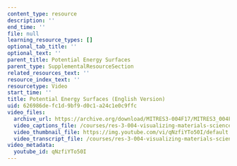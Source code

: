 ```yaml
---
content_type: resource
description: ''
end_time: ''
file: null
learning_resource_types: []
optional_tab_title: ''
optional_text: ''
parent_title: Potential Energy Surfaces
parent_type: SupplementalResourceSection
related_resources_text: ''
resource_index_text: ''
resourcetype: Video
start_time: ''
title: Potential Energy Surfaces (English Version)
uid: 626986de-fc1d-9bf9-d0c1-a24c1e0c9ffc
video_files:
  archive_url: https://archive.org/download/MITRES3-004F17/MITRES3_004F17_2017EPFL_moral_en_300k.mp4
  video_captions_file: /courses/res-3-004-visualizing-materials-science-fall-2017/2e1ae457d37d59489796b114eec0a82a_qNzfiYTo50I.vtt
  video_thumbnail_file: https://img.youtube.com/vi/qNzfiYTo50I/default.jpg
  video_transcript_file: /courses/res-3-004-visualizing-materials-science-fall-2017/fab51628d79f8b88c1230d46367c11e2_qNzfiYTo50I.pdf
video_metadata:
  youtube_id: qNzfiYTo50I
---
```

